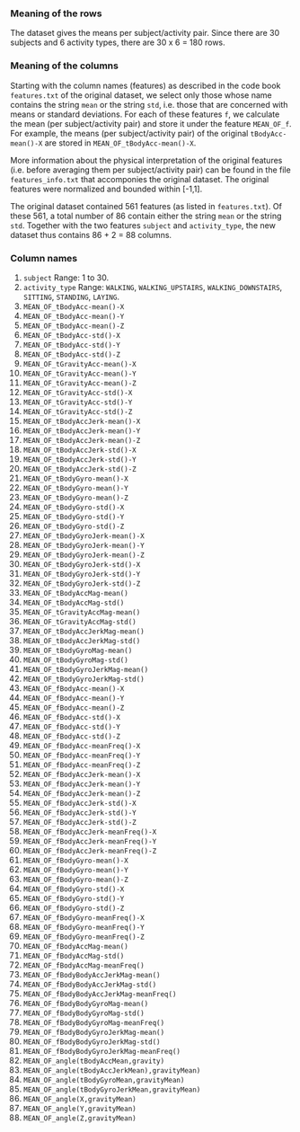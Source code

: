 ### Meaning of the rows

The dataset gives the means per subject/activity pair. Since there are 30 subjects and 6 activity types, there are 30 x 6 = 180 rows.

### Meaning of the columns

Starting with the column names (features) as described in the code book `features.txt` of the original dataset, we select only those whose name contains the string `mean` or the string `std`, i.e. those that are concerned with means or standard deviations. For each of these features `f`, we calculate the mean (per  subject/activity pair) and store it under the feature `MEAN_OF_f`. For example, the means (per subject/activity pair) of the original `tBodyAcc-mean()-X` are stored in `MEAN_OF_tBodyAcc-mean()-X`. 

More information about the physical interpretation of the original features (i.e. before averaging them  per subject/activity pair) can be found in the file `features_info.txt` that accomponies the original dataset. The original features were normalized and bounded within [-1,1]. 

The original dataset contained 561 features (as listed in `features.txt`). Of these 561, a total number of 86 contain either the string `mean` or the string `std`. Together with the two features `subject` and `activity_type`, the new dataset thus contains 86 + 2 = 88 columns.

### Column names

1. `subject` Range: 1 to 30.                                
2. `activity_type` Range: `WALKING`, `WALKING_UPSTAIRS`, `WALKING_DOWNSTAIRS`, `SITTING`, `STANDING`, `LAYING`.
3. `MEAN_OF_tBodyAcc-mean()-X`
4. `MEAN_OF_tBodyAcc-mean()-Y`
5. `MEAN_OF_tBodyAcc-mean()-Z`
6. `MEAN_OF_tBodyAcc-std()-X`                    
7. `MEAN_OF_tBodyAcc-std()-Y`                 
8. `MEAN_OF_tBodyAcc-std()-Z`               
9. `MEAN_OF_tGravityAcc-mean()-X`            
10. `MEAN_OF_tGravityAcc-mean()-Y`                
11. `MEAN_OF_tGravityAcc-mean()-Z`             
12. `MEAN_OF_tGravityAcc-std()-X`                 
13. `MEAN_OF_tGravityAcc-std()-Y`               
14. `MEAN_OF_tGravityAcc-std()-Z`               
15. `MEAN_OF_tBodyAccJerk-mean()-X`          
16. `MEAN_OF_tBodyAccJerk-mean()-Y`               
17. `MEAN_OF_tBodyAccJerk-mean()-Z`            
18. `MEAN_OF_tBodyAccJerk-std()-X`            
19. `MEAN_OF_tBodyAccJerk-std()-Y`   
20. `MEAN_OF_tBodyAccJerk-std()-Z`                
21. `MEAN_OF_tBodyGyro-mean()-X`               
22. `MEAN_OF_tBodyGyro-mean()-Y`                  
23. `MEAN_OF_tBodyGyro-mean()-Z`               
24. `MEAN_OF_tBodyGyro-std()-X`                   
25. `MEAN_OF_tBodyGyro-std()-Y`                 
26. `MEAN_OF_tBodyGyro-std()-Z`                   
27. `MEAN_OF_tBodyGyroJerk-mean()-X`            
28. `MEAN_OF_tBodyGyroJerk-mean()-Y`              
29. `MEAN_OF_tBodyGyroJerk-mean()-Z`
30. `MEAN_OF_tBodyGyroJerk-std()-X`          
31. `MEAN_OF_tBodyGyroJerk-std()-Y`
32. `MEAN_OF_tBodyGyroJerk-std()-Z`           
33. `MEAN_OF_tBodyAccMag-mean()`
34. `MEAN_OF_tBodyAccMag-std()`                   
35. `MEAN_OF_tGravityAccMag-mean()`
36. `MEAN_OF_tGravityAccMag-std()`                
37. `MEAN_OF_tBodyAccJerkMag-mean()`             
38. `MEAN_OF_tBodyAccJerkMag-std()`               
39. `MEAN_OF_tBodyGyroMag-mean()`                
40. `MEAN_OF_tBodyGyroMag-std()`                 
41. `MEAN_OF_tBodyGyroJerkMag-mean()`          
42. `MEAN_OF_tBodyGyroJerkMag-std()`              
43. `MEAN_OF_fBodyAcc-mean()-X`                  
44. `MEAN_OF_fBodyAcc-mean()-Y`                   
45. `MEAN_OF_fBodyAcc-mean()-Z`                  
46. `MEAN_OF_fBodyAcc-std()-X`                    
47. `MEAN_OF_fBodyAcc-std()-Y`                   
48. `MEAN_OF_fBodyAcc-std()-Z`                    
49. `MEAN_OF_fBodyAcc-meanFreq()-X`              
50. `MEAN_OF_fBodyAcc-meanFreq()-Y`               
51. `MEAN_OF_fBodyAcc-meanFreq()-Z`         
52. `MEAN_OF_fBodyAccJerk-mean()-X`               
53. `MEAN_OF_fBodyAccJerk-mean()-Y`           
54. `MEAN_OF_fBodyAccJerk-mean()-Z`               
55. `MEAN_OF_fBodyAccJerk-std()-X`               
56. `MEAN_OF_fBodyAccJerk-std()-Y`                
57. `MEAN_OF_fBodyAccJerk-std()-Z`                
58. `MEAN_OF_fBodyAccJerk-meanFreq()-X`           
59. `MEAN_OF_fBodyAccJerk-meanFreq()-Y`           
60. `MEAN_OF_fBodyAccJerk-meanFreq()-Z`           
61. `MEAN_OF_fBodyGyro-mean()-X`                   
62. `MEAN_OF_fBodyGyro-mean()-Y`                  
63. `MEAN_OF_fBodyGyro-mean()-Z`                   
64. `MEAN_OF_fBodyGyro-std()-X`                   
65. `MEAN_OF_fBodyGyro-std()-Y`                    
66. `MEAN_OF_fBodyGyro-std()-Z`                   
67. `MEAN_OF_fBodyGyro-meanFreq()-X`               
68. `MEAN_OF_fBodyGyro-meanFreq()-Y`              
69. `MEAN_OF_fBodyGyro-meanFreq()-Z`               
70. `MEAN_OF_fBodyAccMag-mean()`                  
71. `MEAN_OF_fBodyAccMag-std()`                   
72. `MEAN_OF_fBodyAccMag-meanFreq()`              
73. `MEAN_OF_fBodyBodyAccJerkMag-mean()`           
74. `MEAN_OF_fBodyBodyAccJerkMag-std()`           
75. `MEAN_OF_fBodyBodyAccJerkMag-meanFreq()`       
76. `MEAN_OF_fBodyBodyGyroMag-mean()`             
77. `MEAN_OF_fBodyBodyGyroMag-std()`               
78. `MEAN_OF_fBodyBodyGyroMag-meanFreq()`         
79. `MEAN_OF_fBodyBodyGyroJerkMag-mean()`         
80. `MEAN_OF_fBodyBodyGyroJerkMag-std()`          
81. `MEAN_OF_fBodyBodyGyroJerkMag-meanFreq()`     
82. `MEAN_OF_angle(tBodyAccMean,gravity)`         
83. `MEAN_OF_angle(tBodyAccJerkMean),gravityMean)`
84. `MEAN_OF_angle(tBodyGyroMean,gravityMean)`    
85. `MEAN_OF_angle(tBodyGyroJerkMean,gravityMean)` 
86. `MEAN_OF_angle(X,gravityMean)`                
87. `MEAN_OF_angle(Y,gravityMean)`                
88. `MEAN_OF_angle(Z,gravityMean)` 
